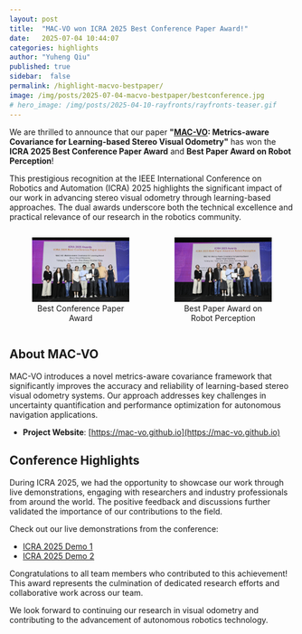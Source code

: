 ```yaml
---
layout: post
title:  "MAC-VO won ICRA 2025 Best Conference Paper Award!"
date:   2025-07-04 10:44:07
categories: highlights
author: "Yuheng Qiu"
published: true
sidebar:  false
permalink: /highlight-macvo-bestpaper/
image: /img/posts/2025-07-04-macvo-bestpaper/bestconference.jpg
# hero_image: /img/posts/2025-04-10-rayfronts/rayfronts-teaser.gif
---
```


We are thrilled to announce that our paper **"[MAC-VO](https://mac-vo.github.io/): Metrics-aware Covariance for Learning-based Stereo Visual Odometry"** has won the **ICRA 2025 Best Conference Paper Award** and **Best Paper Award on Robot Perception**! 

This prestigious recognition at the IEEE International Conference on Robotics and Automation (ICRA) 2025 highlights the significant impact of our work in advancing stereo visual odometry through learning-based approaches. The dual awards underscore both the technical excellence and practical relevance of our research in the robotics community.


<div style="display: flex; justify-content: space-around;">
    <figure style="width: 48%;">
        <img src="/img/posts/2025-07-04-macvo-bestpaper/bestconference.jpg" alt="Best Conference Paper Award" style="width: 100%;">
        <figcaption style="text-align: center;">Best Conference Paper Award</figcaption>
    </figure>
    <figure style="width: 48%;">
        <img src="/img/posts/2025-07-04-macvo-bestpaper/bestperception.jpg" alt="Best Paper Award on Robot Perception" style="width: 100%;">
        <figcaption style="text-align: center;">Best Paper Award on Robot Perception</figcaption>
    </figure>
</div>






## About MAC-VO

MAC-VO introduces a novel metrics-aware covariance framework that significantly improves the accuracy and reliability of learning-based stereo visual odometry systems. Our approach addresses key challenges in uncertainty quantification and performance optimization for autonomous navigation applications.

- **Project Website**: [https://mac-vo.github.io](https://mac-vo.github.io)

## Conference Highlights

During ICRA 2025, we had the opportunity to showcase our work through live demonstrations, engaging with researchers and industry professionals from around the world. The positive feedback and discussions further validated the importance of our contributions to the field.

Check out our live demonstrations from the conference:

- [ICRA 2025 Demo 1](https://www.linkedin.com/posts/yuheng-qiu-6bb9151b0_icra2025-activity-7329852781106712577-TGBG?utm_source=share&utm_medium=member_desktop&rcm=ACoAADFB4q8BfsD7FeZi2jCntcJlilWdCWaUqNA)
- [ICRA 2025 Demo 2](https://www.linkedin.com/posts/yuheng-qiu-6bb9151b0_icra2025-activity-7330644969084366848-BTDE?utm_source=share&utm_medium=member_desktop&rcm=ACoAADFB4q8BfsD7FeZi2jCntcJlilWdCWaUqNA)

Congratulations to all team members who contributed to this achievement! This award represents the culmination of dedicated research efforts and collaborative work across our team.

We look forward to continuing our research in visual odometry and contributing to the advancement of autonomous robotics technology.